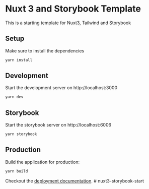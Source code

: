 # Nuxt 3 and Storybook Template

This is a starting template for Nuxt3, Tailwind and Storybook

## Setup

Make sure to install the dependencies

```bash
yarn install
```

## Development

Start the development server on http://localhost:3000

```bash
yarn dev
```

## Storybook

Start the storybook server on http://localhost:6006

```bash
yarn storybook
```

## Production

Build the application for production:

```bash
yarn build
```

Checkout the [deployment documentation](https://v3.nuxtjs.org/docs/deployment).
#   n u x t 3 - s t o r y b o o k - s t a r t 
 
 
